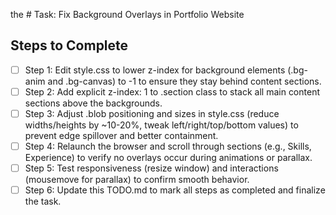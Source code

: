  the # Task: Fix Background Overlays in Portfolio Website

## Steps to Complete

- [ ] Step 1: Edit style.css to lower z-index for background elements (.bg-anim and .bg-canvas) to -1 to ensure they stay behind content sections.
- [ ] Step 2: Add explicit z-index: 1 to .section class to stack all main content sections above the backgrounds.
- [ ] Step 3: Adjust .blob positioning and sizes in style.css (reduce widths/heights by ~10-20%, tweak left/right/top/bottom values) to prevent edge spillover and better containment.
- [ ] Step 4: Relaunch the browser and scroll through sections (e.g., Skills, Experience) to verify no overlays occur during animations or parallax.
- [ ] Step 5: Test responsiveness (resize window) and interactions (mousemove for parallax) to confirm smooth behavior.
- [ ] Step 6: Update this TODO.md to mark all steps as completed and finalize the task.
